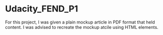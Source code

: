 # Udacity_FEND_P1

For this project, I was given a plain mockup article in PDF format that held content. I was advised to recreate the mockup atcile using HTML elements. 
